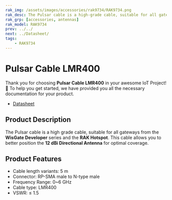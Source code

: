 ```yaml
---
rak_img: /assets/images/accessories/rak9734/RAK9734.png
rak_desc: The Pulsar cable is a high-grade cable, suitable for all gateways from the WisGate Developer series and the RAK Hotspot.
rak_grp: [accessories, antennas]
rak_model: RAK9734
prev: ../../
next: ../Datasheet/
tags: 
    - RAK9734
---
```


# Pulsar Cable LMR400

Thank you for choosing **Pulsar Cable LMR400** in your awesome IoT Project! 🎉 To help you get started, we have provided you all the necessary documentation for your product.

* [Datasheet](../Datasheet/)

## Product Description

The Pulsar cable is a high grade cable, suitable for all gateways from the **WisGate Developer** series and the **RAK Hotspot**. This cable allows you to better position the **12&nbsp;dBi Directional Antenna** for optimal coverage.

## Product Features

-   Cable length variants: 5&nbsp;m
-   Connector: RP-SMA male to N-type male
-   Frequency Range: 0~6&nbsp;GHz
-   Cable type: LMR400
-   VSWR: ≤ 1.5
